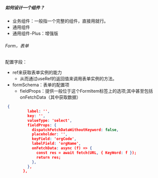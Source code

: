 
##### 如何设计一个组件？

- 业务组件：一般指一个完整的组件，直接用就行。
- 通用组件
- 通用组件-Plus：增强版

###### Form，表单

配置字段：
- ref来获取表单实例的能力
  - 从而通过useRef的返回值来调用表单实例的方法。
- formSchema：表单的配置项
    - fieldProps：提供一般位于这个FormItem标签上的选项;其中甚至包括onFetchData（其中获取数据）


```json
 {
          label: '',
          key: '',
          valueType: 'select',
          fieldProps: {
            dispatchFetchDataWithoutKeyword: false,
            placeholder: '',
            keyField: 'orgCode',
            labelField: 'orgName',
            onFetchData: async (f) => {
              const res = await fetch(URL, { KeyWord: f });
              return res;
            },
          },
        },
```